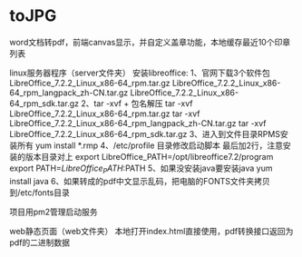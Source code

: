 # toJPG
word文档转pdf，前端canvas显示，并自定义盖章功能，本地缓存最近10个印章列表

linux服务器程序（server文件夹）
安装libreoffice:
1、官网下载3个软件包
LibreOffice_7.2.2_Linux_x86-64_rpm.tar.gz
LibreOffice_7.2.2_Linux_x86-64_rpm_langpack_zh-CN.tar.gz
LibreOffice_7.2.2_Linux_x86-64_rpm_sdk.tar.gz
2、tar -xvf + 包名解压
tar -xvf LibreOffice_7.2.2_Linux_x86-64_rpm.tar.gz
tar -xvf LibreOffice_7.2.2_Linux_x86-64_rpm_langpack_zh-CN.tar.gz
tar -xvf LibreOffice_7.2.2_Linux_x86-64_rpm_sdk.tar.gz
3、进入到文件目录RPMS安装所有
yum install *.rmp
4、/etc/profile 目录修改启动脚本
最后加2行，注意安装的版本目录对上
export LibreOffice_PATH=/opt/libreoffice7.2/program
export PATH=$LibreOffice_PATH:$PATH
5、如果没安装java要安装java
yum install java
6、如果转成的pdf中文显示乱码，把电脑的FONTS文件夹拷贝到/etc/fonts目录

项目用pm2管理启动服务

web静态页面（web文件夹）
本地打开index.html直接使用，pdf转换接口返回为pdf的二进制数据
